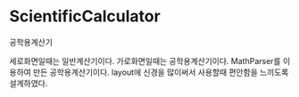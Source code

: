 # ScientificCalculator
공학용계산기

세로화면일때는 일반계산기이다.
가로화면일때는 공학용계산기이다.
MathParser를 이용하여 만든 공학용계산기이다.
layout에 신경을 많이써서 사용할때 편안함을 느끼도록 설계하였다.

